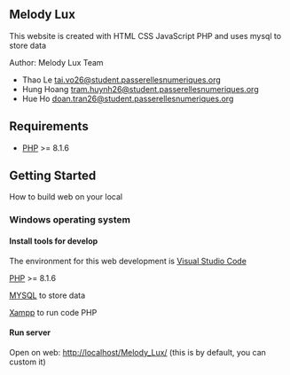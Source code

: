 ## Melody Lux
This website is created with HTML CSS JavaScript PHP and uses mysql to store data

Author: Melody Lux Team
- Thao Le  <tai.vo26@student.passerellesnumeriques.org>
- Hung Hoang <tram.huynh26@student.passerellesnumeriques.org>
- Hue Ho <doan.tran26@student.passerellesnumeriques.org>

## Requirements
- [PHP](https://www.php.net/releases/8_1_6.php) >= 8.1.6

## Getting Started
How to build web on your local
### Windows operating system
#### Install tools for develop

The environment for this web development is [Visual Studio Code](https://code.visualstudio.com/)

[PHP](https://www.php.net/releases/8_1_6.php) >= 8.1.6

[MYSQL](https://www.mysql.com/) to store data

[Xampp](https://www.apachefriends.org/index.html) to run code PHP

#### Run server

Open on web: [http://localhost/Melody_Lux/](http://localhost/Melody_Lux/) (this is by default, you can custom it)